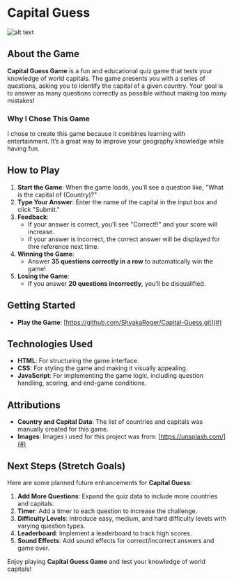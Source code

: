 # Capital Guess

![alt text](<Screenshot 2025-03-04 at 8.18.27 PM.png>)

## About the Game

**Capital Guess Game** is a fun and educational quiz game that tests your knowledge of world capitals. The game presents you with a series of questions, asking you to identify the capital of a given country. Your goal is to answer as many questions correctly as possible without making too many mistakes!

### Why I Chose This Game

I chose to create this game because it combines learning with entertainment. It’s a great way to improve your geography knowledge while having fun.

## How to Play

1. **Start the Game**: When the game loads, you’ll see a question like, "What is the capital of (Country)?"
2. **Type Your Answer**: Enter the name of the capital in the input box and click "Submit."
3. **Feedback**:
   - If your answer is correct, you’ll see "Correct!!" and your score will increase.
   - If your answer is incorrect, the correct answer will be displayed for thre reference next time.
4. **Winning the Game**:
   - Answer **35 questions correctly in a row** to automatically win the game!
5. **Losing the Game**:
   - If you answer **20 questions incorrectly**, you’ll be disqualified.

## Getting Started

- **Play the Game**: [https://github.com/ShyakaRoger/Capital-Guess.git](#)

## Technologies Used

- **HTML**: For structuring the game interface.
- **CSS**: For styling the game and making it visually appealing.
- **JavaScript**: For implementing the game logic, including question handling, scoring, and end-game conditions.

## Attributions

- **Country and Capital Data**: The list of countries and capitals was manually created for this game.
- **Images**: Images i used for this project was from: [https://unsplash.com/](#)

## Next Steps (Stretch Goals)

Here are some planned future enhancements for **Capital Guess**:

1. **Add More Questions**: Expand the quiz data to include more countries and capitals.
2. **Timer**: Add a timer to each question to increase the challenge.
3. **Difficulty Levels**: Introduce easy, medium, and hard difficulty levels with varying question types.
4. **Leaderboard**: Implement a leaderboard to track high scores.
5. **Sound Effects**: Add sound effects for correct/incorrect answers and game over.

Enjoy playing **Capital Guess Game** and test your knowledge of world capitals!
